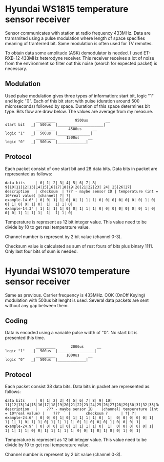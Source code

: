 # Hyundai WS1815 temperature sensor receiver

Sensor communicates with station at radio frequency 433MHz. Data are tramsmited using a pulse modulation where length of space specifies meaning of tranferred bit. Same modulation is often used for TV remotes. 

To obtain data some amplitude (ASK) demodulator is needed. I used ET-RXB-12 433MHz heterodyne receiver. This receiver receives a lot of noise from the environment so filter out this noise (search for expected packet) is necessary.

## Modulation
Used pulse modulation gives three types of information: start bit, logic "1" and logic "0". Each of this bit start with pulse (duration around 500 microseconds) followed by space. Duration of this space determines bit type. Bits flow are draw below. The values are average from my measure.

                  _________         9500us        __
    start bit   _|  500us  |_____________________|
                  _________      4500us     __
    logic "1"   _|  500us  |_______________|
                  _________     1500us    __
    logic "0"   _|  500us  |_____________|   

## Protocol
Each packet consist of one start bit and 28 data bits. Data bits in packet are represented as follows:

    data bits     | 0| 1| 2| 3| 4| 5| 6| 7| 8| 9|10|11|12|13|14|15|16|17|18|19|20|21|22|23| 24| 25|26|27|
    description   | checksum  | ??? - maybe sensor ID | temperature (int = 10*real value) |channel| ?| ?|
    example-14.6° | 0| 0| 1| 1| 0| 0| 1| 1| 1| 0| 0| 0| 0| 0| 0| 0| 1| 0| 0| 1| 0| 0| 1| 0|  1|  1| 1| 0|
    example-14.3° | 1| 1| 1| 1| 0| 0| 1| 1| 1| 0| 0| 0| 0| 0| 0| 0| 1| 0| 0| 0| 1| 1| 1| 1|  1|  1| 1| 0|    

Temperature is represent as 12 bit integer value. This value need to be divide by 10 to get real temperature value.

Channel number is represent by 2 bit value (channel 0-3).

Checksum value is calculated as sum of rest fours of bits plus binary 1111. Only last four bits of sum is needed.



# Hyundai WS1070 temperature sensor receiver

Same as previous. Carrier frequency is 433MHz. OOK (OnOff Keying) modulation with 500us bit lenght is used. Several data packets are sent without any gap between them.

## Coding
Data is encoded using a variable pulse width of "0". No start bit is presented this time.

                  _________       2000us      __
    logic "1"   _|  500us  |_________________|
                  _________     1000us    __
    logic "0"   _|  500us  |_____________|   

## Protocol
Each packet consist 38 data bits. Data bits in packet are represented as follows:

    data bits     | 0| 1| 2| 3| 4| 5| 6| 7| 8| 9| 10| 11|12|13|14|15|16|17|18|19|20|21|22|23|24|25|26|27|28|29|30|31|32|33|34|35|36|37|
    description   |    ??? - maybe sensor ID    |channel| temperature (int = 10*real value) |    ???    |       checksum ?      | ?| ?|
    example-24.6° | 0| 0| 0| 1| 0| 1| 1| 1| 1| 0|  1|  0| 0| 0| 0| 0| 1| 1| 1| 1| 0| 1| 1| 0| 1| 1| 1| 1| 0| 1| 0| 0| 0| 1| 0| 0| 0| 1|
    example-24.9° | 0| 0| 0| 1| 0| 1| 1| 1| 1| 0|  1|  0| 0| 0| 0| 0| 1| 1| 1| 1| 1| 0| 0| 1| 1| 1| 1| 1| 0| 0| 1| 0| 1| 0| 0| 1| 0| 1|    
Temperature is represent as 12 bit integer value. This value need to be divide by 10 to get real temperature value.

Channel number is represent by 2 bit value (channel 0-3).
